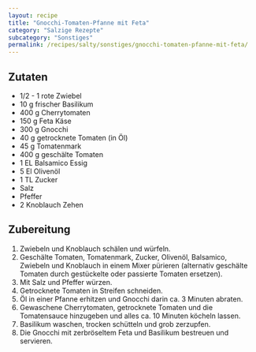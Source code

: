 ```yaml
---
layout: recipe
title: "Gnocchi-Tomaten-Pfanne mit Feta"
category: "Salzige Rezepte"
subcategory: "Sonstiges"
permalink: /recipes/salty/sonstiges/gnocchi-tomaten-pfanne-mit-feta/
---
```



## Zutaten
- 1/2 - 1 rote Zwiebel
- 10 g frischer Basilikum
- 400 g Cherrytomaten
- 150 g Feta Käse
- 300 g Gnocchi
- 40 g getrocknete Tomaten (in Öl)
- 45 g Tomatenmark
- 400 g geschälte Tomaten
- 1 EL Balsamico Essig
- 5 El Olivenöl
- 1 TL Zucker
- Salz
- Pfeffer
- 2 Knoblauch Zehen


## Zubereitung

1. Zwiebeln und Knoblauch schälen und würfeln.
2. Geschälte Tomaten, Tomatenmark, Zucker, Olivenöl, Balsamico, Zwiebeln und Knoblauch in einem Mixer pürieren (alternativ geschälte Tomaten durch gestückelte oder passierte Tomaten ersetzen).
3. Mit Salz und Pfeffer würzen.
4. Getrocknete Tomaten in Streifen schneiden.
5. Öl in einer Pfanne erhitzen und Gnocchi darin ca. 3 Minuten abraten.
6. Gewaschene Cherrytomaten, getrocknete Tomaten und die Tomatensauce hinzugeben und alles ca. 10 Minuten köcheln lassen.
7. Basilikum waschen, trocken schütteln und grob zerzupfen.
8.  Die Gnocchi mit zerbröseltem Feta und Basilikum bestreuen und servieren.
